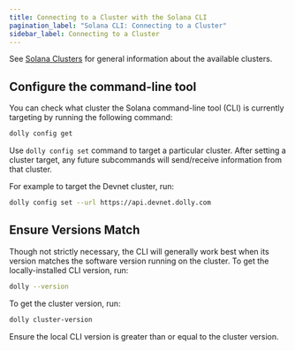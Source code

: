 ```yaml
---
title: Connecting to a Cluster with the Solana CLI
pagination_label: "Solana CLI: Connecting to a Cluster"
sidebar_label: Connecting to a Cluster
---
```


See [Solana Clusters](../../clusters/available.md) for general information about the
available clusters.

## Configure the command-line tool

You can check what cluster the Solana command-line tool (CLI) is currently targeting by
running the following command:

```bash
dolly config get
```

Use `dolly config set` command to target a particular cluster. After setting
a cluster target, any future subcommands will send/receive information from that
cluster.

For example to target the Devnet cluster, run:

```bash
dolly config set --url https://api.devnet.dolly.com
```

## Ensure Versions Match

Though not strictly necessary, the CLI will generally work best when its version
matches the software version running on the cluster. To get the locally-installed
CLI version, run:

```bash
dolly --version
```

To get the cluster version, run:

```bash
dolly cluster-version
```

Ensure the local CLI version is greater than or equal to the cluster version.
